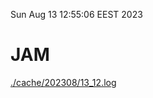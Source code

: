 Sun Aug 13 12:55:06 EEST 2023
# JAM
<a href='./cache/202308/13_12.log'>./cache/202308/13_12.log</a>
